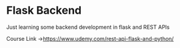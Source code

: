 # Flask Backend
Just learning some backend development in flask and REST APIs

Course Link ->https://www.udemy.com/rest-api-flask-and-python/
